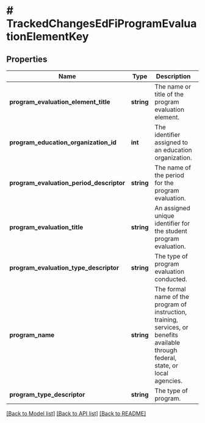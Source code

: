 # # TrackedChangesEdFiProgramEvaluationElementKey

## Properties

Name | Type | Description | Notes
------------ | ------------- | ------------- | -------------
**program_evaluation_element_title** | **string** | The name or title of the program evaluation element. | [optional]
**program_education_organization_id** | **int** | The identifier assigned to an education organization. | [optional]
**program_evaluation_period_descriptor** | **string** | The name of the period for the program evaluation. | [optional]
**program_evaluation_title** | **string** | An assigned unique identifier for the student program evaluation. | [optional]
**program_evaluation_type_descriptor** | **string** | The type of program evaluation conducted. | [optional]
**program_name** | **string** | The formal name of the program of instruction, training, services, or benefits available through federal, state, or local agencies. | [optional]
**program_type_descriptor** | **string** | The type of program. | [optional]

[[Back to Model list]](../../README.md#models) [[Back to API list]](../../README.md#endpoints) [[Back to README]](../../README.md)

